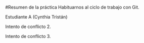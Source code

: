 #Resumen de la práctica
Habituarnos al ciclo de trabajo con Git.

Estudiante A (Cynthia Tristán)

Intento de conflicto 2.

Intento de conflicto 3.